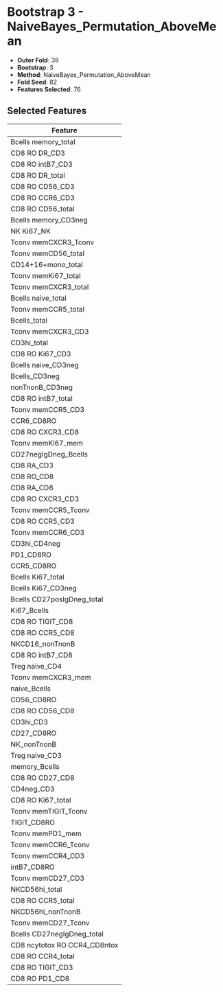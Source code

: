 # Bootstrap 3 - NaiveBayes_Permutation_AboveMean

- **Outer Fold**: 39
- **Bootstrap**: 3
- **Method**: NaiveBayes_Permutation_AboveMean
- **Fold Seed**: 82
- **Features Selected**: 76

## Selected Features

| Feature |
|---------|
| Bcells memory_total |
| CD8 RO DR_CD3 |
| CD8 RO intB7_CD3 |
| CD8 RO DR_total |
| CD8 RO CD56_CD3 |
| CD8 RO CCR6_CD3 |
| CD8 RO CD56_total |
| Bcells memory_CD3neg |
| NK Ki67_NK |
| Tconv memCXCR3_Tconv |
| Tconv memCD56_total |
| CD14+16+mono_total |
| Tconv memKi67_total |
| Tconv memCXCR3_total |
| Bcells naive_total |
| Tconv memCCR5_total |
| Bcells_total |
| Tconv memCXCR3_CD3 |
| CD3hi_total |
| CD8  RO Ki67_CD3 |
| Bcells naive_CD3neg |
| Bcells_CD3neg |
| nonTnonB_CD3neg |
| CD8 RO intB7_total |
| Tconv memCCR5_CD3 |
| CCR6_CD8RO |
| CD8 RO CXCR3_CD8 |
| Tconv memKi67_mem |
| CD27negIgDneg_Bcells |
| CD8 RA_CD3 |
| CD8 RO_CD8 |
| CD8 RA_CD8 |
| CD8 RO CXCR3_CD3 |
| Tconv memCCR5_Tconv |
| CD8 RO CCR5_CD3 |
| Tconv memCCR6_CD3 |
| CD3hi_CD4neg |
| PD1_CD8RO |
| CCR5_CD8RO |
| Bcells Ki67_total |
| Bcells Ki67_CD3neg |
| Bcells CD27posIgDneg_total |
| Ki67_Bcells |
| CD8 RO TIGIT_CD8 |
| CD8 RO CCR5_CD8 |
| NKCD16_nonTnonB |
| CD8 RO intB7_CD8 |
| Treg naive_CD4 |
| Tconv memCXCR3_mem |
| naive_Bcells |
| CD56_CD8RO |
| CD8 RO CD56_CD8 |
| CD3hi_CD3 |
| CD27_CD8RO |
| NK_nonTnonB |
| Treg naive_CD3 |
| memory_Bcells |
| CD8 RO CD27_CD8 |
| CD4neg_CD3 |
| CD8 RO Ki67_total |
| Tconv memTIGIT_Tconv |
| TIGIT_CD8RO |
| Tconv memPD1_mem |
| Tconv memCCR6_Tconv |
| Tconv memCCR4_CD3 |
| intB7_CD8RO |
| Tconv memCD27_CD3 |
| NKCD56hi_total |
| CD8 RO CCR5_total |
| NKCD56hi_nonTnonB |
| Tconv memCD27_Tconv |
| Bcells CD27negIgDneg_total |
| CD8 ncytotox RO CCR4_CD8ntox |
| CD8 RO CCR4_total |
| CD8 RO TIGIT_CD3 |
| CD8 RO PD1_CD8 |
